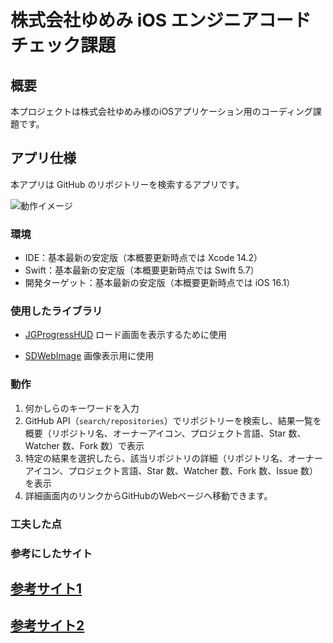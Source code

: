 # 株式会社ゆめみ iOS エンジニアコードチェック課題

## 概要

本プロジェクトは株式会社ゆめみ様のiOSアプリケーション用のコーディング課題です。

## アプリ仕様

本アプリは GitHub のリポジトリーを検索するアプリです。

![動作イメージ](README_Images/app.gif)


### 環境

- IDE：基本最新の安定版（本概要更新時点では Xcode 14.2）
- Swift：基本最新の安定版（本概要更新時点では Swift 5.7）
- 開発ターゲット：基本最新の安定版（本概要更新時点では iOS 16.1）


### 使用したライブラリ

- [JGProgressHUD](https://github.com/JonasGessner/JGProgressHUD)
ロード画面を表示するために使用

- [SDWebImage](https://github.com/SDWebImage/SDWebImage)
画像表示用に使用


### 動作

1. 何かしらのキーワードを入力
2. GitHub API（`search/repositories`）でリポジトリーを検索し、結果一覧を概要（リポジトリ名、オーナーアイコン、プロジェクト言語、Star 数、Watcher 数、Fork 数）で表示
3. 特定の結果を選択したら、該当リポジトリの詳細（リポジトリ名、オーナーアイコン、プロジェクト言語、Star 数、Watcher 数、Fork 数、Issue 数）を表示
4. 詳細画面内のリンクからGitHubのWebページへ移動できます。


### 工夫した点


### 参考にしたサイト

## [参考サイト1](https://qiita.com/SHOBLOG/items/5083e43558581cbf0dee)
## [参考サイト2](https://zenn.dev/ikeh1024/articles/1b8c0ecc11c99f)
